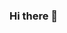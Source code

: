 ### Hi there 👋

<!--
**SaiKrishna-Koruprolu/SaiKrishna-Koruprolu** is a ✨ _special_ ✨ repository because its `README.md` (this file) appears on your GitHub profile.

Here are some ideas to get you started:

- 🔭 I’m currently working on WebApps ...
- 🌱 I’m currently learning GitHub ...
- 👯 I’m looking to collaborate with IBM...
- 📫 How to reach me: https://www.linkedin.com/in/koruprolu-sai-krishna...
- 😄 Pronouns: she/her...
-->
